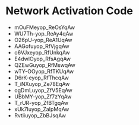 # Network Activation Code
* mOuFMeyop_ReOsYqAw
* WU7Th-yop_ReAy4qAw
* O26pU-yop_ReA1UqAw
* AAGofuyop_RfVjgqAw
* o6VJxeyop_RfUnkqAw
* E4dwlOyop_RfsAgqAw
* QZEwGuyop_RfMswqAw
* wTY-OOyop_RfTKUqAw
* D6rK-eyop_RfThcqAw
* T_iNXuyop_Ze78EqAw
* ogDmLuyop_ZfV5EqAw
* UBbMY-yop_Zf7zYqAw
* T_rUR-yop_ZfBTgqAw
* xUk7Iuyop_ZaIpMqAw
* Rvtiiuyop_ZbBJsqAw